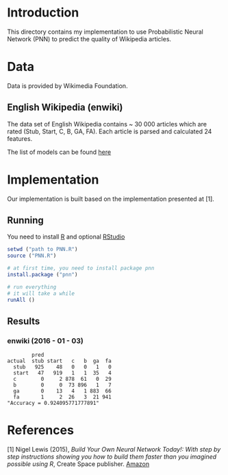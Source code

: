 # Introduction

This directory contains my implementation to use Probabilistic Neural Network (PNN) to predict the quality of Wikipedia articles.

# Data

Data is provided by Wikimedia Foundation.

## English Wikipedia (enwiki)

The data set of English Wikipedia contains ~ 30 000 articles which are rated (Stub, Start, C, B, GA, FA). Each article is parsed and calculated 24 features.

The list of models can be found [here](https://github.com/wiki-ai/editquality/blob/master/editquality/feature_lists/enwiki.py)

# Implementation

Our implementation is built based on the implementation presented at [1].

## Running

You need to install [R](https://www.r-project.org/) and optional [RStudio](https://www.rstudio.com/)

```r
setwd ("path to PNN.R")
source ("PNN.R")

# at first time, you need to install package pnn
install.package ("pnn")

# run everything
# it will take a while
runAll ()
```

## Results 

### enwiki (2016 - 01 - 03)

```
        pred
actual  stub start   c   b  ga  fa
  stub   925    48   0   0   1   0
  start   47   919   1   1  35   4
  c        0     2 878  61   0  29
  b        0     0  73 896   1   7
  ga       0    13   4   1 883  66
  fa       1     2  26   3  21 941
"Accuracy = 0.924095771777891"
```

# References

[1] Nigel Lewis (2015), *Build Your Own Neural Network Today!: With step by step instructions showing you how to build them faster than you imagined possible using R*, Create Space publisher. [Amazon](http://www.amazon.com/Build-Your-Neural-Network-Today/dp/1519101236/ref=sr_1_1?ie=UTF8&qid=1451808556&sr=8-1&keywords=build+your+own+neural+network+todays)